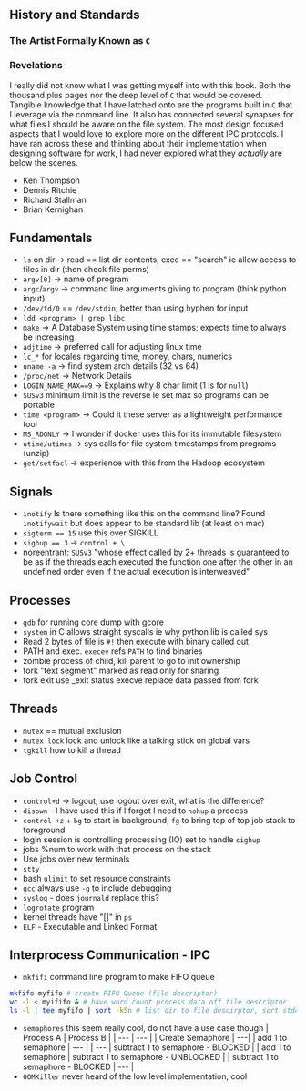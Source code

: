 ## History and Standards
### The Artist Formally Known as `C`

### Revelations
I really did not know what I was getting myself into with this book. Both the thousand plus pages nor the deep level of `C` that would be covered. Tangible knowledge that I have latched onto are the programs built in `C` that I leverage via the command line. It also has connected several synapses for what files I should be aware on the  file system. The most design focused aspects that I would love to explore more on the different IPC protocols. I have ran across these and thinking about their implementation when designing software for work, I had never explored what they _actually_ are below the scenes.

>
- Ken Thompson
- Dennis Ritchie
- Richard Stallman
- Brian Kernighan

## Fundamentals
>
- `ls` on dir -> read == list  dir contents, exec == "search" ie allow access to files in dir (then check file perms)
- `argv[0]` -> name of program
- `argc`/`argv` -> command line arguments giving to program (think python input)
- `/dev/fd/0` == `/dev/stdin`; better than using hyphen for input
- `ldd <program> | grep libc`
- `make` -> A Database System using time stamps; expects time to always be increasing
- `adjtime` -> preferred call for adjusting linux time
- `lc_*` for locales regarding time, money, chars, numerics
- `uname -a` -> find system arch details (32 vs 64)
- `/proc/net` -> Network Details
- `LOGIN_NAME_MAX==9` -> Explains why 8 char limit (1 is for `null`)
- `SUSv3` minimum limit is the reverse ie set max so programs can be portable
- `time <program>` -> Could it these server as a lightweight performance tool
- `MS_RDONLY` -> I wonder if docker uses this for its immutable filesystem
- `utime/utimes` -> sys calls for file system timestamps from programs (unzip)
- `get/setfacl` -> experience with this from the Hadoop ecosystem

## Signals
>
- `inotify` Is there something like this on the command line? Found `inotifywait` but does appear to be standard lib (at least on mac)
- `sigterm == 15` use this over SIGKILL
- `sighup == 3` -> `control + \`
- noreentrant: `SUSv3` "whose effect called by 2+ threads is guaranteed to be as if the threads each executed the function one after the other in an undefined order even if the actual execution is interweaved"

## Processes
- `gdb` for running core dump with gcore
- `system` in C allows straight syscalls ie why python lib is called sys
- Read 2 bytes of file is `#!` then execute with binary called out
- PATH and exec. `execev` refs `PATH` to find binaries
- zombie process of child, kill parent to go to init ownership
- fork "text segment" marked as read only for sharing
- fork exit use \_exit status execve replace data passed from fork

## Threads
- `mutex` == mutual exclusion
- `mutex lock` lock and unlock like a talking stick on global vars
- `tgkill` how to kill a thread

## Job Control
- `control+d` -> logout; use logout over exit, what is the difference?
- `disown` - I have used this if I forgot I need to `nohup` a process
- `control +z` + `bg` to start in background, `fg` to bring top of top job stack to foreground
- login session is controlling processing (IO) set to handle `sighup`
- jobs %num to work with that process on the stack
- Use jobs over new terminals
- `stty`
- bash `ulimit` to set resource constraints
- `gcc` always use `-g` to include debugging
- `syslog` - does `journald` replace this?
- `logrotate` program
- kernel threads have "[]" in `ps`
- `ELF` - Executable and Linked Format

## Interprocess Communication - IPC
- `mkfifi` command line program to make FIFO queue
```bash
mkfifo myfifo # create FIFO Queue (file descriptor)
wc -l < myififo & # have word count process data off file descriptor
ls -l | tee myfifo | sort -k5n # list dir to file descirptor, sort stdout as well
```
- `semaphores` this seem really cool, do not have a use case though
| Process A | Process B |
| --- | --- |
| Create Semaphore | ---|
| add 1 to semaphore | --- |
| --- | subtract 1 to semaphore - BLOCKED |
| add 1 to semaphore | subtract 1 to semaphore - UNBLOCKED |
| subtract 1 to semaphore - BLOCKED | --- |
- `OOMKiller` never heard of the low level implementation; cool
